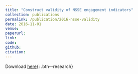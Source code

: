 ```yaml
---
title: "Construct validity of NSSE engagement indicators"
collection: publications
permalink: /publication/2016-nsse-validity
date: 2016-11-01
venue: 
paperurl: 
link: 
code: 
github: 
citation:
---
```

Download [here]('https://nsse.indiana.edu/nsse/psychometric-portfolio/construct-validity.html'){: .btn--research}